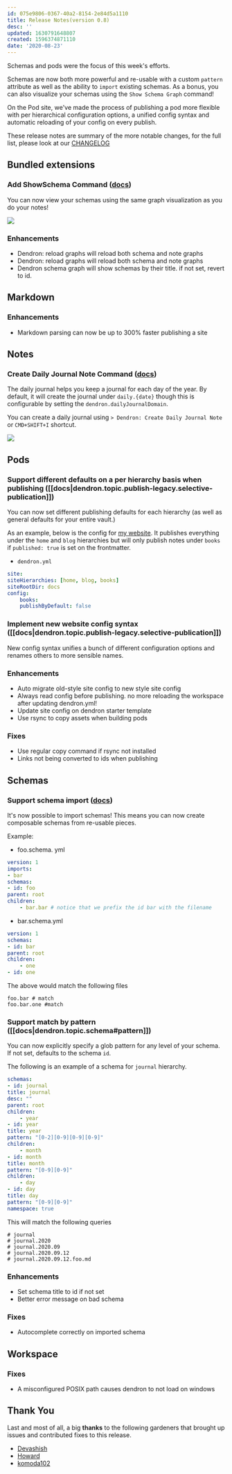 ```yaml
---
id: 075e9806-0367-40a2-8154-2e84d5a1110
title: Release Notes(version 0.8)
desc: ''
updated: 1630791648807
created: 1596374871110
date: '2020-08-23'
---
```

Schemas and pods were the focus of this week's efforts. 

Schemas are now both more powerful and re-usable with a custom `pattern` attribute as well as the ability to `import` existing schemas. As a bonus, you can also visualize your schemas using the `Show Schema Graph` command!

On the Pod site, we've made the process of publishing a pod more flexible with per hierarchical configuration options, a unified config syntax and automatic reloading of your config on every publish. 

These release notes are summary of the more notable changes, for the full list, please look at our [CHANGELOG](https://github.com/dendronhq/dendron/blob/master/CHANGELOG.md)

## Bundled extensions

### Add ShowSchema Command ([docs](http://dendron.so/notes/587e6d62-3c5b-49b0-aedc-02f62f0448e6.html#dendron-show-schema-graph))

You can now view your schemas using the same graph visualization as you do your notes!

![](https://foundation-prod-assetspublic53c57cce-8cpvgjldwysl.s3-us-west-2.amazonaws.com/assets/images/graphs.show-schema.gif)

### Enhancements

- Dendron: reload graphs will reload both schema and note graphs 
- Dendron: reload graphs will reload both schema and note graphs 
- Dendron schema graph will show schemas by their title. if not set, revert to id. 

## Markdown

### Enhancements

- Markdown parsing can now be up to 300% faster publishing a site 

## Notes

### Create Daily Journal Note Command ([docs](http://dendron.so/notes/5c213aa6-e4ba-49e8-85c5-1bdcb33ce202.html#daily-journal))

The daily journal helps you keep a journal for each day of the year. By default, it will create the journal under `daily.{date}` though this is configurable by setting the `dendron.dailyJournalDomain`.

You can create a daily journal using `> Dendron: Create Daily Journal Note` or `CMD+SHIFT+I` shortcut.

![](https://foundation-prod-assetspublic53c57cce-8cpvgjldwysl.s3-us-west-2.amazonaws.com/assets/images/notes.daily.gif)

## Pods

### Support different defaults on a per hierarchy basis when publishing ([[docs|dendron.topic.publish-legacy.selective-publication]])

You can now set different publishing defaults for each hierarchy (as well as general defaults for your entire vault.)

As an example, below is the config for [my website](https://kevinslin.com). It publishes everything under the `home` and `blog` hierarchies but will only publish notes under `books` if `published: true` is set on the frontmatter. 

- `dendron.yml`

```yml
site:
siteHierarchies: [home, blog, books]
siteRootDir: docs
config:
    books:
    publishByDefault: false
```

### Implement new website config syntax ([[docs|dendron.topic.publish-legacy.selective-publication]])

New config syntax unifies a bunch of different configuration options and renames others to more sensible names.

### Enhancements

- Auto migrate old-style site config to new style site config 
- Always read config before publishing. no more reloading the workspace after updating dendron.yml! 
- Update site config on dendron starter template 
- Use rsync to copy assets when building pods 

### Fixes

- Use regular copy command if rsync not installed 
- Links not being converted to ids when publishing 

## Schemas

### Support schema import ([docs](http://dendron.so/notes/c5e5adde-5459-409b-b34d-a0d75cbb1052.html#imports-optional-str))

It's now possible to import schemas! This means you can now create composable schemas from re-usable pieces.

Example:

- foo.schema. yml

```yml
version: 1
imports:
- bar
schemas:
- id: foo
parent: root
children:
    - bar.bar # notice that we prefix the id bar with the filename
```

- bar.schema.yml

```yml
version: 1
schemas:
- id: bar
parent: root
children: 
    - one
- id: one
```

The above would match the following files

```
foo.bar # match
foo.bar.one #match
```

### Support match by pattern ([[docs|dendron.topic.schema#pattern]])

You can now explicitly specify a glob pattern for any level of your schema. If not set, defaults to the schema `id`.

The following is an example of a schema for `journal` hierarchy. 

```yml
schemas:
- id: journal
title: journal
desc: ""
parent: root
children:
    - year
- id: year
title: year
pattern: "[0-2][0-9][0-9][0-9]"
children: 
    - month
- id: month
title: month
pattern: "[0-9][0-9]"
children: 
    - day
- id: day
title: day
pattern: "[0-9][0-9]"
namespace: true
```

This will match the following queries

```
# journal
# journal.2020
# journal.2020.09
# journal.2020.09.12
# journal.2020.09.12.foo.md
```

### Enhancements

- Set schema title to id if not set 
- Better error message on bad schema 

### Fixes

- Autocomplete correctly on imported schema 

## Workspace

### Fixes

- A misconfigured POSIX path causes dendron to not load on windows 

## Thank You

Last and most of all, a big **thanks** to the following gardeners that brought up issues and contributed fixes to this release.

- [Devashish](https://github.com/ric03uec)
- [Howard](https://github.com/runlevelrobot)
- [komoda102](https://github.com/komoda102)

